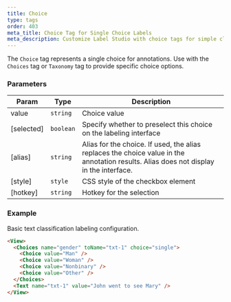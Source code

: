 ```yaml
---
title: Choice
type: tags
order: 403
meta_title: Choice Tag for Single Choice Labels
meta_description: Customize Label Studio with choice tags for simple classification tasks in machine learning and data science projects.
---
```


The `Choice` tag represents a single choice for annotations. Use with the `Choices` tag or `Taxonomy` tag to provide specific choice options.

### Parameters

| Param | Type | Description |
| --- | --- | --- |
| value | <code>string</code> | Choice value |
| [selected] | <code>boolean</code> | Specify whether to preselect this choice on the labeling interface |
| [alias] | <code>string</code> | Alias for the choice. If used, the alias replaces the choice value in the annotation results. Alias does not display in the interface. |
| [style] | <code>style</code> | CSS style of the checkbox element |
| [hotkey] | <code>string</code> | Hotkey for the selection |

### Example

Basic text classification labeling configuration.

```html
<View>
  <Choices name="gender" toName="txt-1" choice="single">
    <Choice value="Man" />
    <Choice value="Woman" />
    <Choice value="Nonbinary" />
    <Choice value="Other" />
  </Choices>
  <Text name="txt-1" value="John went to see Mary" />
</View>
```
